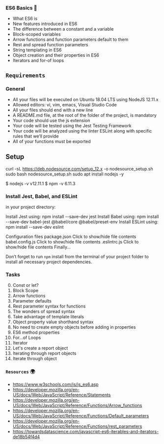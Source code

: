 ### ES6 Basics :dart:

* What ES6 is
* New features introduced in ES6
* The difference between a constant and a variable
* Block-scoped variables
* Arrow functions and function parameters default to them
* Rest and spread function parameters
* String templating in ES6
* Object creation and their properties in ES6
* Iterators and for-of loops


## `Requirements`

### General


* All your files will be executed on Ubuntu 18.04 LTS using NodeJS 12.11.x
* Allowed editors: vi, vim, emacs, Visual Studio Code
* All your files should end with a new line
* A README.md file, at the root of the folder of the project, is mandatory
* Your code should use the js extension
* Your code will be tested using the Jest Testing Framework
* Your code will be analyzed using the linter ESLint along with specific rules that we’ll provide
* All of your functions must be exported


## Setup

curl -sL https://deb.nodesource.com/setup_12.x -o nodesource_setup.sh
sudo bash nodesource_setup.sh
sudo apt install nodejs -y

$ nodejs -v
v12.11.1
$ npm -v
6.11.3

### Install Jest, Babel, and ESLint

in your project directory:

Install Jest using: npm install --save-dev jest
Install Babel using: npm install --save-dev babel-jest @babel/core @babel/preset-env
Install ESLint using: npm install --save-dev eslint

Configuration files
package.json
Click to show/hide file contents
babel.config.js
Click to show/hide file contents
.eslintrc.js
Click to show/hide file contents
Finally…

Don’t forget to run `npm` install from the terminal of your project folder to install all necessary project dependencies.

### Tasks

0. Const or let? 
1. Block Scope  
2. Arrow functions   
3. Parameter defaults 
4. Rest parameter syntax for functions 
5. The wonders of spread syntax 
6. Take advantage of template literals 
7. Object property value shorthand syntax 
8. No need to create empty objects before adding in properties
9. ES6 method properties 
10. For...of Loops  
11. Iterator 
12. Let's create a report object 
13. Iterating through report objects 
14. Iterate through object





### `Resources`   :earth_africa:
 
- https://www.w3schools.com/js/js_es6.asp
- https://developer.mozilla.org/en-US/docs/Web/JavaScript/Reference/Statements
- https://developer.mozilla.org/en-US/docs/Web/JavaScript/Reference/Functions/Arrow_functions
- https://developer.mozilla.org/en-US/docs/Web/JavaScript/Reference/Functions/Default_parameters
- https://developer.mozilla.org/en-US/docs/Web/JavaScript/Reference/Functions/rest_parameters
- https://towardsdatascience.com/javascript-es6-iterables-and-iterators-de18b54f4d4